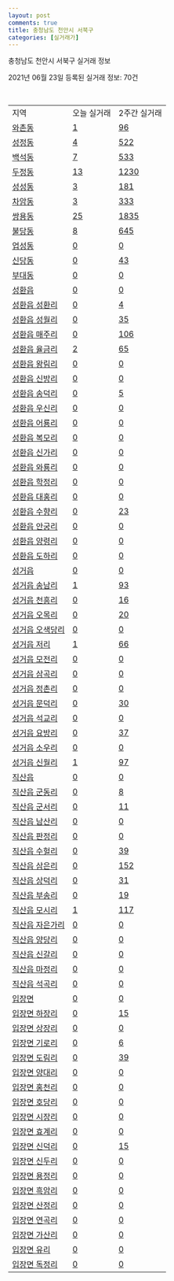 ```yaml
---
layout: post
comments: true
title: 충청남도 천안시 서북구
categories: [실거래가]
---
```


충청남도 천안시 서북구 실거래 정보

2021년 06월 23일 등록된 실거래 정보: 70건

<script type="text/javascript">
  google.charts.load('current', {'packages':['corechart']});
  google.charts.setOnLoadCallback(drawChart);

  function drawChart() {
    var data = google.visualization.arrayToDataTable([['거래일', '매매', '전월세', '전매'], ['2021-02', 647, 697, 20], ['2021-03', 849, 796, 31], ['2021-04', 736, 616, 33], ['2021-05', 800, 563, 39], ['2021-06', 334, 290, 16]]);

    var options = {
      title: '최근 유형별 거래량 추이',
      legend: { position: 'bottom' }
    };

    var chart = new google.visualization.LineChart(document.getElementById('columnchart_material'));
    chart.draw(data, (options));
  }
</script>

<div id="columnchart_material" style="width: 450px; margin-left: -35px"></div>
<br>
<table class="sortable">
  <tr>
    <td>지역</td>
    <td>오늘 실거래</td>
    <td>2주간 실거래</td>
  </tr>

  
  <tr class="item">
    <td><a href="4413310100.html">와촌동</a></td>
    <td><a href="4413310100.html">1</a></td>
    <td><a href="4413310100.html">96</a></td>
  </tr>
    

  <tr class="item">
    <td><a href="4413310200.html">성정동</a></td>
    <td><a href="4413310200.html">4</a></td>
    <td><a href="4413310200.html">522</a></td>
  </tr>
    

  <tr class="item">
    <td><a href="4413310300.html">백석동</a></td>
    <td><a href="4413310300.html">7</a></td>
    <td><a href="4413310300.html">533</a></td>
  </tr>
    

  <tr class="item">
    <td><a href="4413310400.html">두정동</a></td>
    <td><a href="4413310400.html">13</a></td>
    <td><a href="4413310400.html">1230</a></td>
  </tr>
    

  <tr class="item">
    <td><a href="4413310500.html">성성동</a></td>
    <td><a href="4413310500.html">3</a></td>
    <td><a href="4413310500.html">181</a></td>
  </tr>
    

  <tr class="item">
    <td><a href="4413310600.html">차암동</a></td>
    <td><a href="4413310600.html">3</a></td>
    <td><a href="4413310600.html">333</a></td>
  </tr>
    

  <tr class="item">
    <td><a href="4413310700.html">쌍용동</a></td>
    <td><a href="4413310700.html">25</a></td>
    <td><a href="4413310700.html">1835</a></td>
  </tr>
    

  <tr class="item">
    <td><a href="4413310800.html">불당동</a></td>
    <td><a href="4413310800.html">8</a></td>
    <td><a href="4413310800.html">645</a></td>
  </tr>
    

  <tr class="item">
    <td><a href="4413310900.html">업성동</a></td>
    <td><a href="4413310900.html">0</a></td>
    <td><a href="4413310900.html">0</a></td>
  </tr>
    

  <tr class="item">
    <td><a href="4413311000.html">신당동</a></td>
    <td><a href="4413311000.html">0</a></td>
    <td><a href="4413311000.html">43</a></td>
  </tr>
    

  <tr class="item">
    <td><a href="4413311100.html">부대동</a></td>
    <td><a href="4413311100.html">0</a></td>
    <td><a href="4413311100.html">0</a></td>
  </tr>
    

  <tr class="item">
    <td><a href="4413325000.html">성환읍</a></td>
    <td><a href="4413325000.html">0</a></td>
    <td><a href="4413325000.html">0</a></td>
  </tr>
    

  <tr class="item">
    <td><a href="4413325021.html">성환읍 성환리</a></td>
    <td><a href="4413325021.html">0</a></td>
    <td><a href="4413325021.html">4</a></td>
  </tr>
    

  <tr class="item">
    <td><a href="4413325022.html">성환읍 성월리</a></td>
    <td><a href="4413325022.html">0</a></td>
    <td><a href="4413325022.html">35</a></td>
  </tr>
    

  <tr class="item">
    <td><a href="4413325023.html">성환읍 매주리</a></td>
    <td><a href="4413325023.html">0</a></td>
    <td><a href="4413325023.html">106</a></td>
  </tr>
    

  <tr class="item">
    <td><a href="4413325024.html">성환읍 율금리</a></td>
    <td><a href="4413325024.html">2</a></td>
    <td><a href="4413325024.html">65</a></td>
  </tr>
    

  <tr class="item">
    <td><a href="4413325025.html">성환읍 왕림리</a></td>
    <td><a href="4413325025.html">0</a></td>
    <td><a href="4413325025.html">0</a></td>
  </tr>
    

  <tr class="item">
    <td><a href="4413325026.html">성환읍 신방리</a></td>
    <td><a href="4413325026.html">0</a></td>
    <td><a href="4413325026.html">0</a></td>
  </tr>
    

  <tr class="item">
    <td><a href="4413325027.html">성환읍 송덕리</a></td>
    <td><a href="4413325027.html">0</a></td>
    <td><a href="4413325027.html">5</a></td>
  </tr>
    

  <tr class="item">
    <td><a href="4413325028.html">성환읍 우신리</a></td>
    <td><a href="4413325028.html">0</a></td>
    <td><a href="4413325028.html">0</a></td>
  </tr>
    

  <tr class="item">
    <td><a href="4413325029.html">성환읍 어룡리</a></td>
    <td><a href="4413325029.html">0</a></td>
    <td><a href="4413325029.html">0</a></td>
  </tr>
    

  <tr class="item">
    <td><a href="4413325030.html">성환읍 복모리</a></td>
    <td><a href="4413325030.html">0</a></td>
    <td><a href="4413325030.html">0</a></td>
  </tr>
    

  <tr class="item">
    <td><a href="4413325031.html">성환읍 신가리</a></td>
    <td><a href="4413325031.html">0</a></td>
    <td><a href="4413325031.html">0</a></td>
  </tr>
    

  <tr class="item">
    <td><a href="4413325032.html">성환읍 와룡리</a></td>
    <td><a href="4413325032.html">0</a></td>
    <td><a href="4413325032.html">0</a></td>
  </tr>
    

  <tr class="item">
    <td><a href="4413325033.html">성환읍 학정리</a></td>
    <td><a href="4413325033.html">0</a></td>
    <td><a href="4413325033.html">0</a></td>
  </tr>
    

  <tr class="item">
    <td><a href="4413325034.html">성환읍 대홍리</a></td>
    <td><a href="4413325034.html">0</a></td>
    <td><a href="4413325034.html">0</a></td>
  </tr>
    

  <tr class="item">
    <td><a href="4413325035.html">성환읍 수향리</a></td>
    <td><a href="4413325035.html">0</a></td>
    <td><a href="4413325035.html">23</a></td>
  </tr>
    

  <tr class="item">
    <td><a href="4413325036.html">성환읍 안궁리</a></td>
    <td><a href="4413325036.html">0</a></td>
    <td><a href="4413325036.html">0</a></td>
  </tr>
    

  <tr class="item">
    <td><a href="4413325037.html">성환읍 양령리</a></td>
    <td><a href="4413325037.html">0</a></td>
    <td><a href="4413325037.html">0</a></td>
  </tr>
    

  <tr class="item">
    <td><a href="4413325038.html">성환읍 도하리</a></td>
    <td><a href="4413325038.html">0</a></td>
    <td><a href="4413325038.html">0</a></td>
  </tr>
    

  <tr class="item">
    <td><a href="4413325300.html">성거읍</a></td>
    <td><a href="4413325300.html">0</a></td>
    <td><a href="4413325300.html">0</a></td>
  </tr>
    

  <tr class="item">
    <td><a href="4413325321.html">성거읍 송남리</a></td>
    <td><a href="4413325321.html">1</a></td>
    <td><a href="4413325321.html">93</a></td>
  </tr>
    

  <tr class="item">
    <td><a href="4413325322.html">성거읍 천흥리</a></td>
    <td><a href="4413325322.html">0</a></td>
    <td><a href="4413325322.html">16</a></td>
  </tr>
    

  <tr class="item">
    <td><a href="4413325323.html">성거읍 오목리</a></td>
    <td><a href="4413325323.html">0</a></td>
    <td><a href="4413325323.html">20</a></td>
  </tr>
    

  <tr class="item">
    <td><a href="4413325324.html">성거읍 오색당리</a></td>
    <td><a href="4413325324.html">0</a></td>
    <td><a href="4413325324.html">0</a></td>
  </tr>
    

  <tr class="item">
    <td><a href="4413325325.html">성거읍 저리</a></td>
    <td><a href="4413325325.html">1</a></td>
    <td><a href="4413325325.html">66</a></td>
  </tr>
    

  <tr class="item">
    <td><a href="4413325326.html">성거읍 모전리</a></td>
    <td><a href="4413325326.html">0</a></td>
    <td><a href="4413325326.html">0</a></td>
  </tr>
    

  <tr class="item">
    <td><a href="4413325327.html">성거읍 삼곡리</a></td>
    <td><a href="4413325327.html">0</a></td>
    <td><a href="4413325327.html">0</a></td>
  </tr>
    

  <tr class="item">
    <td><a href="4413325328.html">성거읍 정촌리</a></td>
    <td><a href="4413325328.html">0</a></td>
    <td><a href="4413325328.html">0</a></td>
  </tr>
    

  <tr class="item">
    <td><a href="4413325329.html">성거읍 문덕리</a></td>
    <td><a href="4413325329.html">0</a></td>
    <td><a href="4413325329.html">30</a></td>
  </tr>
    

  <tr class="item">
    <td><a href="4413325330.html">성거읍 석교리</a></td>
    <td><a href="4413325330.html">0</a></td>
    <td><a href="4413325330.html">0</a></td>
  </tr>
    

  <tr class="item">
    <td><a href="4413325331.html">성거읍 요방리</a></td>
    <td><a href="4413325331.html">0</a></td>
    <td><a href="4413325331.html">37</a></td>
  </tr>
    

  <tr class="item">
    <td><a href="4413325332.html">성거읍 소우리</a></td>
    <td><a href="4413325332.html">0</a></td>
    <td><a href="4413325332.html">0</a></td>
  </tr>
    

  <tr class="item">
    <td><a href="4413325333.html">성거읍 신월리</a></td>
    <td><a href="4413325333.html">1</a></td>
    <td><a href="4413325333.html">97</a></td>
  </tr>
    

  <tr class="item">
    <td><a href="4413325600.html">직산읍</a></td>
    <td><a href="4413325600.html">0</a></td>
    <td><a href="4413325600.html">0</a></td>
  </tr>
    

  <tr class="item">
    <td><a href="4413325621.html">직산읍 군동리</a></td>
    <td><a href="4413325621.html">0</a></td>
    <td><a href="4413325621.html">8</a></td>
  </tr>
    

  <tr class="item">
    <td><a href="4413325622.html">직산읍 군서리</a></td>
    <td><a href="4413325622.html">0</a></td>
    <td><a href="4413325622.html">11</a></td>
  </tr>
    

  <tr class="item">
    <td><a href="4413325623.html">직산읍 남산리</a></td>
    <td><a href="4413325623.html">0</a></td>
    <td><a href="4413325623.html">0</a></td>
  </tr>
    

  <tr class="item">
    <td><a href="4413325624.html">직산읍 판정리</a></td>
    <td><a href="4413325624.html">0</a></td>
    <td><a href="4413325624.html">0</a></td>
  </tr>
    

  <tr class="item">
    <td><a href="4413325625.html">직산읍 수헐리</a></td>
    <td><a href="4413325625.html">0</a></td>
    <td><a href="4413325625.html">39</a></td>
  </tr>
    

  <tr class="item">
    <td><a href="4413325626.html">직산읍 삼은리</a></td>
    <td><a href="4413325626.html">0</a></td>
    <td><a href="4413325626.html">152</a></td>
  </tr>
    

  <tr class="item">
    <td><a href="4413325627.html">직산읍 상덕리</a></td>
    <td><a href="4413325627.html">0</a></td>
    <td><a href="4413325627.html">31</a></td>
  </tr>
    

  <tr class="item">
    <td><a href="4413325628.html">직산읍 부송리</a></td>
    <td><a href="4413325628.html">0</a></td>
    <td><a href="4413325628.html">19</a></td>
  </tr>
    

  <tr class="item">
    <td><a href="4413325629.html">직산읍 모시리</a></td>
    <td><a href="4413325629.html">1</a></td>
    <td><a href="4413325629.html">117</a></td>
  </tr>
    

  <tr class="item">
    <td><a href="4413325630.html">직산읍 자은가리</a></td>
    <td><a href="4413325630.html">0</a></td>
    <td><a href="4413325630.html">0</a></td>
  </tr>
    

  <tr class="item">
    <td><a href="4413325631.html">직산읍 양당리</a></td>
    <td><a href="4413325631.html">0</a></td>
    <td><a href="4413325631.html">0</a></td>
  </tr>
    

  <tr class="item">
    <td><a href="4413325632.html">직산읍 신갈리</a></td>
    <td><a href="4413325632.html">0</a></td>
    <td><a href="4413325632.html">0</a></td>
  </tr>
    

  <tr class="item">
    <td><a href="4413325633.html">직산읍 마정리</a></td>
    <td><a href="4413325633.html">0</a></td>
    <td><a href="4413325633.html">0</a></td>
  </tr>
    

  <tr class="item">
    <td><a href="4413325634.html">직산읍 석곡리</a></td>
    <td><a href="4413325634.html">0</a></td>
    <td><a href="4413325634.html">0</a></td>
  </tr>
    

  <tr class="item">
    <td><a href="4413331000.html">입장면</a></td>
    <td><a href="4413331000.html">0</a></td>
    <td><a href="4413331000.html">0</a></td>
  </tr>
    

  <tr class="item">
    <td><a href="4413331021.html">입장면 하장리</a></td>
    <td><a href="4413331021.html">0</a></td>
    <td><a href="4413331021.html">15</a></td>
  </tr>
    

  <tr class="item">
    <td><a href="4413331022.html">입장면 상장리</a></td>
    <td><a href="4413331022.html">0</a></td>
    <td><a href="4413331022.html">0</a></td>
  </tr>
    

  <tr class="item">
    <td><a href="4413331023.html">입장면 기로리</a></td>
    <td><a href="4413331023.html">0</a></td>
    <td><a href="4413331023.html">6</a></td>
  </tr>
    

  <tr class="item">
    <td><a href="4413331024.html">입장면 도림리</a></td>
    <td><a href="4413331024.html">0</a></td>
    <td><a href="4413331024.html">39</a></td>
  </tr>
    

  <tr class="item">
    <td><a href="4413331025.html">입장면 양대리</a></td>
    <td><a href="4413331025.html">0</a></td>
    <td><a href="4413331025.html">0</a></td>
  </tr>
    

  <tr class="item">
    <td><a href="4413331026.html">입장면 홍천리</a></td>
    <td><a href="4413331026.html">0</a></td>
    <td><a href="4413331026.html">0</a></td>
  </tr>
    

  <tr class="item">
    <td><a href="4413331027.html">입장면 호당리</a></td>
    <td><a href="4413331027.html">0</a></td>
    <td><a href="4413331027.html">0</a></td>
  </tr>
    

  <tr class="item">
    <td><a href="4413331028.html">입장면 시장리</a></td>
    <td><a href="4413331028.html">0</a></td>
    <td><a href="4413331028.html">0</a></td>
  </tr>
    

  <tr class="item">
    <td><a href="4413331029.html">입장면 효계리</a></td>
    <td><a href="4413331029.html">0</a></td>
    <td><a href="4413331029.html">0</a></td>
  </tr>
    

  <tr class="item">
    <td><a href="4413331030.html">입장면 신덕리</a></td>
    <td><a href="4413331030.html">0</a></td>
    <td><a href="4413331030.html">15</a></td>
  </tr>
    

  <tr class="item">
    <td><a href="4413331031.html">입장면 신두리</a></td>
    <td><a href="4413331031.html">0</a></td>
    <td><a href="4413331031.html">0</a></td>
  </tr>
    

  <tr class="item">
    <td><a href="4413331032.html">입장면 용정리</a></td>
    <td><a href="4413331032.html">0</a></td>
    <td><a href="4413331032.html">0</a></td>
  </tr>
    

  <tr class="item">
    <td><a href="4413331033.html">입장면 흑암리</a></td>
    <td><a href="4413331033.html">0</a></td>
    <td><a href="4413331033.html">0</a></td>
  </tr>
    

  <tr class="item">
    <td><a href="4413331034.html">입장면 산정리</a></td>
    <td><a href="4413331034.html">0</a></td>
    <td><a href="4413331034.html">0</a></td>
  </tr>
    

  <tr class="item">
    <td><a href="4413331035.html">입장면 연곡리</a></td>
    <td><a href="4413331035.html">0</a></td>
    <td><a href="4413331035.html">0</a></td>
  </tr>
    

  <tr class="item">
    <td><a href="4413331036.html">입장면 가산리</a></td>
    <td><a href="4413331036.html">0</a></td>
    <td><a href="4413331036.html">0</a></td>
  </tr>
    

  <tr class="item">
    <td><a href="4413331037.html">입장면 유리</a></td>
    <td><a href="4413331037.html">0</a></td>
    <td><a href="4413331037.html">0</a></td>
  </tr>
    

  <tr class="item">
    <td><a href="4413331038.html">입장면 독정리</a></td>
    <td><a href="4413331038.html">0</a></td>
    <td><a href="4413331038.html">0</a></td>
  </tr>
    


</table>


    
